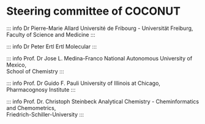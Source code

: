# Steering committee of COCONUT
::: info Dr Pierre-Marie Allard
   Université de Fribourg - Universität Freiburg,  <br/>
   Faculty of Science and Medicine
:::

::: info Dr Peter Ertl
   Ertl Molecular
:::

::: info Prof. Dr Jose L. Medina-Franco
   National Autonomous University of Mexico,  <br/>
   School of Chemistry
:::

::: info Prof. Dr Guido F. Pauli
   University of Illinois at Chicago,  <br/>
   Pharmacognosy Institute
:::

::: info Prof. Dr. Christoph Steinbeck
   Analytical Chemistry - Cheminformatics and Chemometrics,  <br/>
   Friedrich-Schiller-University
:::


<style>
table {
width: 100%;
border-collapse: collapse;
}
th, td {
border: 1px solid #ddd;
padding: 8px;
}
th {
background-color: #f2f2f2;
}
td {
text-align: left;
}
td:nth-child(1), td:nth-child(3) {
text-align: center;
}
</style>
